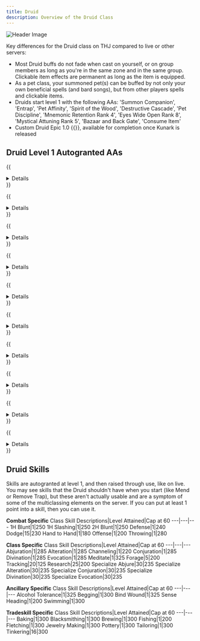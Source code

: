 ```yaml
---
title: Druid
description: Overview of the Druid Class
---
```


![Header Image](/images/classes.webp)

Key differences for the Druid class on THJ compared to live or other servers:

- Most Druid buffs do not fade when cast on yourself, or on group members as long as you're in the same zone and in the same group. Clickable item effects are permanent as long as the item is equipped.
- As a pet class, your summoned pet(s) can be buffed by not only your own beneficial spells (and bard songs), but from other players spells and clickable items.
- Druids start level 1 with the following AAs: 'Summon Companion', 'Entrap', 'Pet Affinity', 'Spirit of the Wood', 'Destructive Cascade', 'Pet Discipline', 'Mnemonic Retention Rank 4', 'Eyes Wide Open Rank 8', 'Mystical Attuning Rank 5', 'Bazaar and Back Gate', 'Consume Item'
- Custom Druid Epic 1.0 {{<item id="20542" name="Nature Walker's Scimitar" link="/equipment-guide/epics/dru-epic/">}}, available for completion once Kunark is released

## Druid Level 1 Autogranted AAs

{{<details title="Destructive Cascade (Passive)">}}
This ability increases the power of any critical hits your damage over time spells will do to your enemy. Each rank increases the power of your critical damage.
{{</details>}}

{{<details title="Spirit of the Wood (Active)">}}
Every 15 minutes, For a brief time, you are able to commune with the woodland spirits who provide your party with exceptional regenerative abilities and a protective shield of armor and thorns.  Additional ranks increase the power of this effect.
{{</details>}}

{{<details title="Consume Item (Active)">}}
Every 5 seconds, Focus your will upon the item held on your cursor.  If it is related to the item currently equipped in your power source slot, you will receive a large portion of progress toward that item's next rank, while destroying the item on your cursor.
{{</details>}}

{{<details title="Pet Affinity (Passive)">}}
This ability makes your summoned pets a valid target for beneficial group spells.
{{</details>}}

{{<details title="Pet Discipline (Passive)">}}
This ability will allow you to give your pet a 'hold' command until explicitly told to attack.  This ability also grants the 'Greater Pet Hold' command which forces your pet to not add anything to its hate list unless specifically added by you when Greater Hold is activated.  YOu can add a target to your pet's hate list with either 'attack' or 'qattack'
{{</details>}}

{{<details title="Summon Companion (Active)">}}
This ability grants you a faster casting version of your Summon Companion spell.  Starting with rank 2, each rank has an increasing chance to cause your pet to fade when summoned.
{{</details>}}

{{<details title="Bazaar and Back Gate (Active)">}}
Every 2 minutes.  Using this ability will transport you to the Bazaar.  While still in the Bazaar, you can use this ability again and it will return you to where you were prior to entering the Bazaar.
{{</details>}}

{{<details title="Mnemonic Retention Rank 4 (Passive)">}}
This ability gives you an additional spell slot so you can memorize an additional spell.
{{</details>}}

{{<details title="Eyes Wide Open Rank 8 (Passive)">}}
This passive ability increases the capacity of your extended target window by one slot per rank.
{{</details>}}

{{<details title="Mystical Attuning Rank 5 (Passive)">}}
This ability increases the number of mystical effects that can affect you at once by 1 per rank.
{{</details>}}

## Druid Skills

Skills are autogranted at level 1, and then raised through use, like on live. You may see skills that the Druid shouldn't have when you start (like Mend or Remove Trap), but these aren't actually usable and are a symptom of some of the multiclassing elements on the server. If you can put at least 1 point into a skill, then you can use it.

**Combat Specific**
Class Skill Descriptions|Level Attained|Cap at 60
---|---|---
1H Blunt|1|250
1H Slashing|1|250
2H Blunt|1|250
Defense|1|240
Dodge|15|230
Hand to Hand|1|180
Offense|1|200
Throwing|1|280

**Class Specific**
Class Skill Descriptions|Level Attained|Cap at 60
---|---|---
Abjuration|1|285
Alteration|1|285
Channeling|1|220
Conjuration|1|285
Divination|1|285
Evocation|1|285
Meditate|1|325
Forage|5|200
Tracking|20|125
Research|25|200
Specialize Abjure|30|235
Specialize Alteration|30|235
Specialize Conjuration|30|235
Specialize Divination|30|235
Specialize Evocation|30|235

**Ancillary Specific**
Class Skill Descriptions|Level Attained|Cap at 60
---|---|---
Alcohol Tolerance|1|325
Begging|1|300
Bind Wound|1|325
Sense Heading|1|200
Swimming|1|300

**Tradeskill Specific**
Class Skill Descriptions|Level Attained|Cap at 60
---|---|---
Baking|1|300
Blacksmithing|1|300
Brewing|1|300
Fishing|1|200
Fletching|1|300
Jewelry Making|1|300
Pottery|1|300
Tailoring|1|300
Tinkering|16|300
